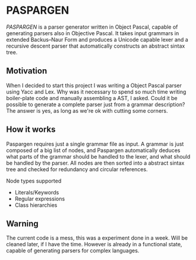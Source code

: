 PASPARGEN
============

_PASPARGEN_ is a parser generator written in Object Pascal, capable of generating parsers also in Objective Pascal.
It takes input grammars in extended Backus–Naur Form and produces a Unicode capable lexer and a recursive descent parser that automatically constructs an abstract sintax tree.

Motivation
----------------
When I decided to start this project I was writing a Object Pascal parser using Yacc and Lex.
Why was it necessary to spend so much time writing boiler-plate code and manually assembling a AST, I asked.
Could it be possible to generate a complete parser just from a grammar description?
The answer is yes, as long as we're ok with cutting some corners.

How it works
----------------
Paspargen requires just a single grammar file as input.
A grammar is just composed of a big list of nodes, and Paspargen automatically deduces what parts of the grammar should be handled to the lexer, and what should be handled by the parser.
All nodes are then sorted into a abstract sintax tree and checked for redundancy and circular references.

Node types supported
* Literals/Keywords
* Regular expressions
* Class hierarchies

Warning
----------------
The current code is a mess, this was a experiment done in a week. Will be cleaned later, if I have the time.
However is already in a functional state, capable of generating parsers for complex languages.